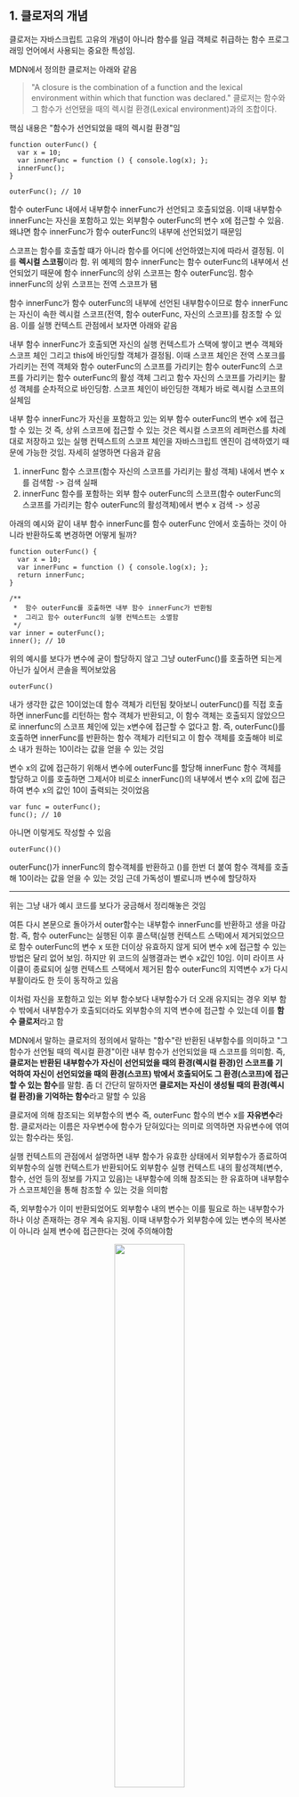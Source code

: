 ## 1. 클로저의 개념

클로저는 자바스크립트 고유의 개념이 아니라 함수를 일급 객체로 취급하는 함수 프로그래밍 언어에서 사용되는 중요한 특성임.

MDN에서 정의한 클로저는 아래와 같음

> "A closure is the combination of a function and the lexical environment within which that function was declared."
> 클로저는 함수와 그 함수가 선언됐을 때의 렉시컬 환경(Lexical environment)과의 조합이다.

핵심 내용은 "함수가 선언되었을 때의 렉시컬 환경"임

```
function outerFunc() {
  var x = 10;
  var innerFunc = function () { console.log(x); };
  innerFunc();
}

outerFunc(); // 10
```

함수 outerFunc 내에서 내부함수 innerFunc가 선언되고 호출되었음. 이때 내부함수 innerFunc는 자신을 포함하고 있는 외부함수 outerFunc의 변수 x에 접근할 수 있음. 왜냐면 함수 innerFunc가 함수 outerFunc의 내부에 선언되었기 때문임

스코프는 함수를 호출할 떄가 아니라 함수를 어디에 선언하였는지에 따라서 결정됨. 이를 **렉시컬 스코핑**이라 함. 위 예제의 함수 innerFunc는 함수 outerFunc의 내부에서 선언되었기 때문에 함수 innerFunc의 상위 스코프는 함수 outerFunc임. 함수 innerFunc의 상위 스코프는 전역 스코프가 됌

함수 innerFunc가 함수 outerFunc의 내부에 선언된 내부함수이므로 함수 innerFunc는 자신이 속한 렉시컬 스코프(전역, 함수 outerFunc, 자신의 스코프)를 참조할 수 있음. 이를 실행 컨텍스트 관점에서 보자면 아래와 같음

내부 함수 innerFunc가 호출되면 자신의 실행 컨텍스트가 스택에 쌓이고 변수 객체와 스코프 체인 그리고 this에 바인딩할 객체가 결정됨. 이때 스코프 체인은 전역 스포크를 가리키는 전역 객체와 함수 outerFunc의 스코프를 가리키는 함수 outerFunc의 스코프를 가리키는 함수 outerFunc의 활성 객체 그리고 함수 자신의 스코프를 가리키는 활성 객체를 순차적으로 바인딩함. 스코프 체인이 바인딩한 객체가 바로 렉시컬 스코프의 실체임

내부 함수 innerFunc가 자신을 포함하고 있는 외부 함수 outerFunc의 변수 x에 접근할 수 있는 것 즉, 상위 스코프에 접근할 수 있는 것은 렉시컬 스코프의 레퍼런스를 차례대로 저장하고 있는 실행 컨텍스트의 스코프 체인을 자바스크립트 엔진이 검색하였기 때문에 가능한 것임. 자세히 설명하면 다음과 같음

1. innerFunc 함수 스코프(함수 자신의 스코프를 가리키는 활성 객체) 내에서 변수 x를 검색함 -> 검색 실패
2. innerFunc 함수를 포함하는 외부 함수 outerFunc의 스코프(함수 outerFunc의 스코프를 가리키는 함수 outerFunc의 활성객체)에서 변수 x 검색 -> 성공

아래의 예시와 같이 내부 함수 innerFunc를 함수 outerFunc 안에서 호출하는 것이 아니라 반환하도록 변경하면 어떻게 될까?

```
function outerFunc() {
  var x = 10;
  var innerFunc = function () { console.log(x); };
  return innerFunc;
}

/**
 *  함수 outerFunc를 호출하면 내부 함수 innerFunc가 반환됨
 *  그리고 함수 outerFunc의 실행 컨텍스트는 소멸함
 */
var inner = outerFunc();
inner(); // 10
```

위의 예시를 보다가 변수에 굳이 할당하지 않고 그냥 outerFunc()를 호출하면 되는게 아닌가 싶어서 콘솔을 찍어보았음

```
outerFunc()
```

내가 생각한 값은 10이었는데 함수 객체가 리턴됨
찾아보니 outerFunc()를 직접 호출하면 innerFunc를 리턴하는 함수 객체가 반환되고, 이 함수 객체는 호출되지 않았으므로 innerfunc의 스코프 체인에 있는 x변수에 접근할 수 없다고 함.
즉, outerFunc()를 호출하면 innerFunc를 반환하는 함수 객체가 리턴되고 이 함수 객체를 호출해야 비로소 내가 원하는 10이라는 값을 얻을 수 있는 것임

변수 x의 값에 접근하기 위해서 변수에 outerFunc를 할당해 innerFunc 함수 객체를 할당하고 이를 호출하면 그제서야 비로소 innerFunc()의 내부에서 변수 x의 값에 접근하여 변수 x의 값인 10이 출력되는 것이었음

```
var func = outerFunc();
func(); // 10

```

아니면 이렇게도 작성할 수 있음

```
outerFunc()()
```

outerFunc()가 innerFunc의 함수객체를 반환하고 ()를 한번 더 붙여 함수 객체를 호출해 10이라는 값을 얻을 수 있는 것임
근데 가독성이 별로니까 변수에 할당하자

---

위는 그냥 내가 예시 코드를 보다가 궁금해서 정리해놓은 것임

여튼 다시 본문으로 돌아가서 outer함수는 내부함수 innerFunc를 반환하고 생을 마감함. 즉, 함수 outerFunc는 실행된 이후 콜스택(실행 컨텍스트 스택)에서 제거되었으므로 함수 outerFunc의 변수 x 또한 더이상 유효하지 않게 되어 변수 x에 접근할 수 있는 방법은 달리 없어 보임. 하지만 위 코드의 실행결과는 변수 x값인 10임. 이미 라이프 사이클이 종료되어 실행 컨텍스트 스택에서 제거된 함수 outerFunc의 지역변수 x가 다시 부활이라도 한 듯이 동작하고 있음

이처럼 자신을 포함하고 있는 외부 함수보다 내부함수가 더 오래 유지되는 경우 외부 함수 밖에서 내부함수가 호출되더라도 외부함수의 지역 변수에 접근할 수 있는데 이를 **함수 클로저**라고 함

MDN에서 말하는 클로저의 정의에서 말하는 "함수"란 반환된 내부함수를 의미하고 "그 함수가 선언될 때의 렉시컬 환경"이란 내부 함수가 선언되었을 때 스코프를 의미함. 즉, **클로저는 반환된 내부함수가 자신이 선언되었을 때의 환경(렉시컬 환경)인 스코프를 기억하여 자신이 선언되었을 때의 환경(스코프) 밖에서 호출되어도 그 환경(스코프)에 접근할 수 있는 함수**를 말함.
좀 더 간단히 말하자면 **클로저는 자신이 생성될 때의 환경(렉시컬 환경)을 기억하는 함수**라고 말할 수 있음

클로저에 의해 참조되는 외부함수의 변수 즉, outerFunc 함수의 변수 x를 **자유변수**라 함. 클로저라는 이름은 자우변수에 함수가 닫혀있다는 의미로 의역하면 자유변수에 엮여있는 함수라는 뜻임.

실행 컨텍스트의 관점에서 설명하면 내부 함수가 유효한 상태에서 외부함수가 종료하여 외부함수의 실행 컨텍스트가 반환되어도 외부함수 실행 컨텍스트 내의 활성객체(변수, 함수, 선언 등의 정보를 가지고 있음)는 내부함수에 의해 참조되는 한 유효하며 내부함수가 스코프체인을 통해 참조할 수 있는 것을 의미함

즉, 외부함수가 이미 반환되었어도 외부함수 내의 변수는 이를 필요로 하는 내부함수가 하나 이상 존재하는 경우 계속 유지됨. 이때 내부함수가 외부함수에 있는 변수의 복사본이 아니라 실제 변수에 접근한다는 것에 주의해야함

<div align="center">
<img src="https://poiemaweb.com/img/closure.png" width="50%" height="50%">
</div>

## 2. 클로저의 활용

클로저는 자신이 생성될 때의 환경(렉시컬 환경)을 기억해야 하므로 메모리 차원에서 손해를 볼 수 있음. 하지만 유용하게 사용되는 상황이 있으므로 아래와 같은 상황에서 적극적으로 사용해보자

### 2.1 상태 유지

클로저가 가장 유용하게 사용되는 상황은 **현재 상태를 기억하고 변경된 최신 상태를 유지**하는 것임

```
<!DOCTYPE html>
<html>
<body>
  <button class="toggle">toggle</button>
  <div class="box" style="width: 100px; height: 100px; background: red;"></div>

  <script>
    var box = document.querySelector('.box');
    var toggleBtn = document.querySelector('.toggle');

    var toggle = (function () {
      var isShow = false;

      // ① 클로저를 반환
      return function () {
        box.style.display = isShow ? 'block' : 'none';
        // ③ 상태 변경
        isShow = !isShow;
      };
    })();

    // ② 이벤트 프로퍼티에 클로저를 할당
    toggleBtn.onclick = toggle;
  </script>
</body>
</html>
```

1. 즉시실행함수는 함수를 반환하고 즉시 소멸함. 즉시실행함수가 반환한 함수는 자신이 생성됐을 때의 렉시컬 환경(Lexical environment)에 속한 변수 isShow를 기억하는 클로저임. 클로저가 기억하는 변수 isShow는 box 요소의 표시 상태를 나타낸다.

2. 클로저를 이벤트 핸들러로서 이벤트 프로퍼티에 할당함. 이벤트 프로퍼티에서 이벤트 핸들러인 클로저를 제거하지 않는 한 클로저가 기억하는 렉시컬 환경의 변수 isShow는 소멸하지 않음. 다시 말해 현재 상태를 기억함.

3. 버튼을 클릭하면 이벤트 프로퍼티에 할당한 이벤트 핸들러인 클로저가 호출됨. 이때 .box 요소의 표시 상태를 나타내는 변수 isShow의 값이 변경됨. 변수 isShow는 클로저에 의해 참조되고 있기 때문에 유효하며 자신의 변경된 최신 상태를 게속해서 유지함.

이처럼 클로저는 현재 상태(위 예제의 경우 .box 요소의 표시 상태를 나타내는 isShow 변수)를 기억하고 이 상태가 변경되어도 최신 상태를 유지해야 하는 상황에 매우 유용함. 만약 자바스크립트에 클로저라는 기능이 없다면 상태를 유지하기 위해 전역 변수를 사용할 수 밖에 없음. 전역 변수는 언제든지 누구나 접근할 수 있고 변경할 수 있기 때문에 많은 부작용을 유발해 오류의 원인이 되므로 사용을 억제해야 함

### 2.2 전역 변수의 사용 억제

```
<!DOCTYPE html>
<html>
<body>
  <p>전역 변수를 사용한 Counting</p>
  <button id="inclease">+</button>
  <p id="count">0</p>
  <script>
    var incleaseBtn = document.getElementById('inclease');
    var count = document.getElementById('count');

    // 카운트 상태를 유지하기 위한 전역 변수
    var counter = 0;

    function increase() {
      return ++counter;
    }

    incleaseBtn.onclick = function () {
      count.innerHTML = increase();
    };
  </script>
</body>
</html>
```

버튼이 클릭될 때마다 클릭한 횟수가 누적되어 화면에 표시되는 카운터를 만드는 예시임.
이 예제에서 클릭된 횟수가 바로 유지해야할 상태임

하지만 위의 코드는 오류를 발생시킬 가능성을 내포하고 있는 코드임. increase 함수는 호출되기 직전에 전역변수 counter의 값이 반드시 0이여야 제대로 동작함. 하지만 counter는 전역변수이기 때문에 언제든지 누구나 접근할 수 있음. 이는 의도치 않게 값이 변경될 수 있다는 것을 의미함. 만약 누군가에 의해 의도치 않게 전역 변수 counter의 값이 변경됐다면 이는 오류로 이어짐. 변수 counter를 관리하는 increase 함수가 관리하는 것이 바람직함. 전역 변수 counter를 increase 함수의 지역변수로 바꾸어 의도치 않은 상태 변경을 방지하면 다음과 같음

```
<!DOCTYPE html>
<html>
<body>
  <p>지역 변수를 사용한 Counting</p>
  <button id="inclease">+</button>
  <p id="count">0</p>
  <script>
    var incleaseBtn = document.getElementById('inclease');
    var count = document.getElementById('count');

    function increase() {
      // 카운트 상태를 유지하기 위한 지역 변수
      var counter = 0;
      return ++counter;
    }

    incleaseBtn.onclick = function () {
      count.innerHTML = increase();
    };
  </script>
</body>
</html>
```

전역변수를 지역변수로 변경하여 의도치 않은 상태 변경을 방지함. 하지만 increase 함수가 호출될 때마다 지역변수 counter를 0으로 초기화하기 때문에 언제나 1이 표시됨. 즉, 변경된 이전 상태를 기억하지 못함. 이전 상태를 기억하도록 클로저를 사용해 이 문제를 해결하면 다음과 같음

```
<!DOCTYPE html>
<html>
  <body>
  <p>클로저를 사용한 Counting</p>
  <button id="inclease">+</button>
  <p id="count">0</p>
  <script>
    var incleaseBtn = document.getElementById('inclease');
    var count = document.getElementById('count');

    var increase = (function () {
      // 카운트 상태를 유지하기 위한 자유 변수
      var counter = 0;
      // 클로저를 반환
      return function () {
        return ++counter;
      };
    }());

    incleaseBtn.onclick = function () {
      count.innerHTML = increase();
    };
  </script>
</body>
</html>
```

스크립트가 실행되면 즉시실행함수가 호출되고 변수 increase에는 함수 function() {return ++counter;} 가 할당됨. 이 함수는 자신이 생성 되었을 때 렉시컬 환경을 기억하는 클로저임. 즉시실행함수는 호출된 이후 소명되지만 즉시실행함수가 반환한 함수는 변수 increase에 할당되어 increase 버튼을 클릭하면 클릭 이벤트 핸들러 내부에서 호출됨. 이때 클로저인 이 함수는 자신이 선언됐을 때의 렉시컬 환경인 즉시실행함수의 스코프에 속한 지역변수 counter를 기억함. 따라서 즉시실행함수의 변수 counter에 접근할 수 있고 변수 counter는 자신을 참조하는 함수가 소멸될 때까지 유지됨.
즉시 실행함수는 한 번만 실행되므로 increase가 호출될 때마다 변수 counter가 재차 초기화될 일은 없을 것임. 변수 counter는 외부에서 직접 접근할 수 없는 private 변수이므로 전역 변수를 사용했을 때와 같이 의도되지 않은 변경을 걱정할 필요도 없기 때문에 보다 안정적인 프로그래밍이 가능함

> 변수의 값은 누군가에 의해 언제든지 변경될 수 있어 오류 발생의 근본적인 원인이 될 수 있음. 상태 변경이나 가변 데이터를 피하고 **불변성을 지향**하는 함수 프로그래밍에서 **사이드 이펙트를 최대한 억제**하여 오류를 피하고 프로그램의 안정성을 높이기 위해 클로저는 적극적으로 사용됨

아래는 함수 프로그램에서 클로저를 활용하는 간단한 예임

```
// 함수를 인자로 전달받고 함수를 반환하는 고차 함수
// 이 함수가 반환하는 함수는 클로저로서 카운트 상태를 유지하기 위한 자유 변수 counter을 기억한다.

function makeCounter(predicate) {
  // 카운트 상태를 유지하기 위한 자유 변수
  var counter = 0;
  // 클로저를 반환
  return function () {
    counter = predicate(counter);
    return counter;
  };
}

// 보조 함수
function increase(n) {
  return ++n;
}

// 보조 함수
function decrease(n) {
  return --n;
}

// 함수로 함수를 생성한다.
// makeCounter 함수는 보조 함수를 인자로 전달받아 함수를 반환한다
const increaser = makeCounter(increase);
console.log(increaser()); // 1
console.log(increaser()); // 2

// increaser 함수와는 별개의 독립된 렉시컬 환경을 갖기 때문에 카운터 상태가 연동하지 않는다.
const decreaser = makeCounter(decrease);
console.log(decreaser()); // -1
console.log(decreaser()); // -2
```

함수 makeCounter는 보조 함수를 인자로 전달받고 함수를 반환하는 고차함수임. 함수 makeCounter가 반환하는 함수는 자신이 생성됐을 때의 렉시컬 환경인 함수 makeCounter의 스코프에 속한 변수 counter를 기억하는 클로저임. 함수 makeCounter는 인자로 전달받은 보조함수를 합성하여 자신이 반환하는 함수의 동작을 변경할 수 있음. 이때 주의해야할 점은 함수 makeCounter를 호출해 함수를 반환할 때 반환된 함수는 자신만의 독립된 렉시컬 환경을 갖는다는 것임. 이는 함수를 호출하면 그때마다 새로운 렉시컬 환경이 생성되기 때문임. 위의 예시에서 변수 increaser와 변수 decreaser에 할당된 함수는 각각 자신만의 독립된 렉시컬 환경을 갖기 때문에 카운트를 유지하기 위한 자유 변수 counter응 공유하지 않아 카운터의 증감이 연동하지 않음. 따라서 독립된 카운터가 아니라 연동하여 증감이 가능한 카운터를 만드려면 렉시컬 환경을 공유하는 클로저를 만들어야 함

아래와 같이 렉시컬 환경을 공유하는 클로저를 만들어 증감이 연동되게 할 수 있음

```
function makeCounter() {
  // 카운트 상태를 유지하기 위한 자유 변수
  var count = 0;
  // 클로저를 반환
  return {
    increment: function() {
      return ++count;
    },
    decrement: function() {
      return --count;
    }
  };
}

// 함수로 함수를 생성한다.
// makeCounter 함수가 클로저를 반환하는 함수를 반환하는 것을 이용하여 카운트 상태를 공유하는 클로저를 만든다.
const sharedCounter1 = makeCounter();

console.log(sharedCounter1.increment()); // 1
console.log(sharedCounter1.increment()); // 2
console.log(sharedCounter1.decrement()); // 1
console.log(sharedCounter1.decrement()); // 0

// sharedCounter1과 동일한 렉시컬 환경을 공유하기 때문에 카운트 상태가 연동된다.
const sharedCounter2 = makeCounter();

console.log(sharedCounter2.increment()); // 1
console.log(sharedCounter1.increment()); // 1
console.log(sharedCounter2.decrement()); // 0
console.log(sharedCounter1.decrement()); // -1
```

### 2.3 정보 은닉

```
function Counter() {
  // 카운트를 유지하기 위한 자유 변수
  var counter = 0;

  // 클로저
  this.increase = function () {
    return ++counter;
  };

  // 클로저
  this.decrease = function () {
    return --counter;
  };
}

const counter = new Counter();

console.log(counter.increase()); // 1
console.log(counter.decrease()); // 0
```

생성자 함수 Counter는 increase, decrease 메소드를 갖는 인스턴스를 생성함. 이 메소드들은 모두 자신이 생성됐을 때의 렉시컬 환경인 생성자 함수 Counter의 스코프에 속한 변수 counter를 기억하는 클로저이며 렉시컬 환경을 공유함. 생성자 함수가 생성한 객체의 메소드는 객체의 프로퍼티에만 접근할 수 있는 것이 아니며 자신이 기억하는 렉시컬 환경의 변수에도 접근할 수 있음.
이때 생성자 함수 Counter의 변수 counter는 this에 바인딩된 프로퍼티가 아니라 변수임. counter가 this에 바인딩된 프로퍼티라면 생성자 함수 Counter가 생성한 인스턴스를 통해 외부에서 접근이 가능한 public 프로퍼티가 되지만 생성자 함수 Counter에서 접근할 수 없음. 하지만 생성자 함수 Counter가 생성한 인스턴스 메소드인 increase, decrease는 클로저이기 때문에 자신이 생성됐을 때의 렉시컬 환경인 생성자 함수 Counter의 변수 counter에 접근할 수 있음. 이러한 클로저의 특징을 사용해 클래스 기반의 언어의 private 키워드를 흉내낼 수 있음.

### 2.4 자주 발생하는 실수

아래는 클로저를 사용할 때 자주 발생하는 실수에 관련된 예시들임

```
var arr = [];

for (var i = 0; i < 5; i++) {
  arr[i] = function () {
    return i;
  };
}

for (var j = 0; j < arr.length; j++) {
  console.log(arr[j]());
}
```

배열 arr에 5개의 함수가 할당되고 각각의 함수는 순차적으로 0, 1, 2, 3, 4를 반환할 것으로 기대하겠지만 결과는 그렇지않다. for 문에서 사용한 변수 i는 전역 변수이기 때문이다. 이러한 문제를 클로저를 사용해 바르게 동작하는 코드로 만들어보자.

```
var arr = [];

for (var i = 0; i < 5; i++){
  arr[i] = (function (id) { // 2번
    return function () {
      return id; // 3번
    };
  }(i)); // 1번
}

for (var j = 0; j < arr.length; j++) {
  console.log(arr[j]());
}
```

1. 배열 arr에는 즉시실행함수에 의해 함수가 반환됨

2. 이때 즉시실행함수는 i를 인자로 전달받고 매개변수 id에 할당한 후 내부 함수를 반환하고 life-cycle이 종료됨. 매개변수 id는 자유변수가 됨

3. 배열 arr에 할당된 함수는 id를 반환함. 이때 id는 상위 스코프의 자유변수이므로 그 값이 유지됨

위 예제는 자바스크립트의 함수 레벨 스코프 특성으로 인해 for 루프의 초기문에서 사용된 변수의 스코프가 전역이 되기 때문에 발생하는 현상임. ES6의 let 키워드를 사용하면 이와 같은 문제는 해결됨

```
const arr = [];

for (let i = 0; i < 5; i++) {
  arr[i] = function () {
    return i;
  };
}

for (let i = 0; i < arr.length; i++) {
  console.log(arr[i]());
}
```

또는 함수형 프로그래밍 기법인 고차 함수를 사용하는 방법이 있음. 이 방법은 변수와 반복문의 사용을 억제할 수 있기 때문에 때문에 애플리케이션의 오류를 줄이고 가독성을 좋게 만듦

```
const arr = new Array(5).fill();

arr.forEach((v, i, array) => array[i] = () => i);

arr.forEach(f => console.log(f()));
```
